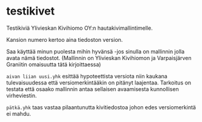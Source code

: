 # testikivet

Testikiviä Ylivieskan Kivihiomo OY:n hautakivimallintimelle.

Kansion numero kertoo aina tiedoston version.

Saa käyttää minun puolesta mihin hyvänsä -jos sinulla on mallinnin jolla avata nämä tiedostot.
(Mallinnin on Ylivieskan Kivihiomon ja Varpaisjärven Graniitin omaisuutta tätä kirjoittaessa)

`aivan liian uusi.yhk` esittää hypoteettista versiota niin kaukana tulevaisuudessa
että versiomerkintääkin on pitänyt laajentaa. Tarkoitus on testata että osaako mallinnin
antaa sellaisen avaamisesta kunnollisen virheviestin.

`pätkä.yhk` taas vastaa pilaantunutta kivitiedostoa johon edes versiomerkintä ei mahdu.
